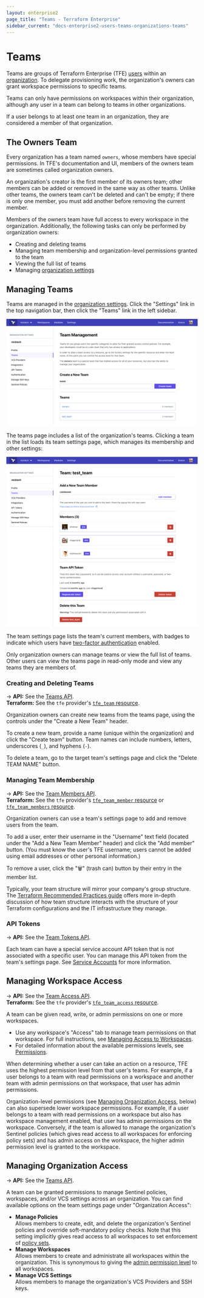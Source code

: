 ```yaml
---
layout: enterprise2
page_title: "Teams - Terraform Enterprise"
sidebar_current: "docs-enterprise2-users-teams-organizations-teams"
---
```


[organizations]: ./organizations.html
[organization settings]: ./organizations.html#organization-settings
[users]: ./users.html

# Teams

Teams are groups of Terraform Enterprise (TFE) [users][] within an [organization][organizations]. To delegate provisioning work, the organization's owners can grant workspace permissions to specific teams.

Teams can only have permissions on workspaces within their organization, although any user in a team can belong to teams in other organizations.

If a user belongs to at least one team in an organization, they are considered a member of that organization.

## The Owners Team

Every organization has a team named `owners`, whose members have special permissions. In TFE's documentation and UI, members of the owners team are sometimes called organization owners.

An organization's creator is the first member of its owners team; other members can be added or removed in the same way as other teams. Unlike other teams, the owners team can't be deleted and can't be empty; if there is only one member, you must add another before removing the current member.

Members of the owners team have full access to every workspace in the organization. Additionally, the following tasks can only be performed by organization owners:

- Creating and deleting teams
- Managing team membership and organization-level permissions granted to the team
- Viewing the full list of teams
- Managing [organization settings][]

## Managing Teams

Teams are managed in the [organization settings][]. Click the "Settings" link in the top navigation bar, then click the "Teams" link in the left sidebar.

![Screenshot: the teams page, displaying a list of teams. Each team's entry shows how many members it has.](./images/teams-list.png)

The teams page includes a list of the organization's teams. Clicking a team in the list loads its team settings page, which manages its membership and other settings:

![Screenshot: a team's settings page](./images/teams-team-settings.png)

The team settings page lists the team's current members, with badges to indicate which users have [two-factor authentication](./2fa.html) enabled.

Only organization owners can manage teams or view the full list of teams. Other users can view the teams page in read-only mode and view any teams they are members of.

### Creating and Deleting Teams

-> **API:** See the [Teams API](../api/teams.html). <br/>
**Terraform:** See the `tfe` provider's [`tfe_team` resource](/docs/providers/tfe/r/team.html).


Organization owners can create new teams from the teams page, using the controls under the "Create a New Team" header.

To create a new team, provide a name (unique within the organization) and click the "Create team" button. Team names can include numbers, letters, underscores (`_`), and hyphens (`-`).

To delete a team, go to the target team's settings page and click the "Delete TEAM NAME" button.

### Managing Team Membership

-> **API:** See the [Team Members API](../api/team-members.html). <br/>
**Terraform:** See the `tfe` provider's [`tfe_team_member` resource](/docs/providers/tfe/r/team_member.html) or [`tfe_team_members` resource](/docs/providers/tfe/r/team_members.html).

Organization owners can use a team's settings page to add and remove users from the team.

To add a user, enter their username in the "Username" text field (located under the "Add a New Team Member" header) and click the "Add member" button. (You must know the user's TFE username; users cannot be added using email addresses or other personal information.)

To remove a user, click the "🗑" (trash can) button by their entry in the member list.

Typically, your team structure will mirror your company's group structure. The [Terraform Recommended Practices guide](/docs/enterprise/guides/recommended-practices/index.html) offers more in-depth discussion of how team structure interacts with the structure of your Terraform configurations and the IT infrastructure they manage.

### API Tokens

-> **API:** See the [Team Tokens API](../api/team-tokens.html).

Each team can have a special service account API token that is not associated with a specific user. You can manage this API token from the team's settings page. See [Service Accounts](./service-accounts.html) for more information.

## Managing Workspace Access

-> **API:** See the [Team Access API](../api/team-access.html). <br/>
**Terraform:** See the `tfe` provider's [`tfe_team_access` resource](/docs/providers/tfe/r/team_access.html).

A team can be given read, write, or admin permissions on one or more workspaces.

- Use any workspace's "Access" tab to manage team permissions on that workspace. For full instructions, see [Managing Access to Workspaces](../workspaces/access.html).
- For detailed information about the available permissions levels, see [Permissions](./permissions.html).

When determining whether a user can take an action on a resource, TFE uses the highest permission level from that user's teams. For example, if a user belongs to a team with read permissions on a workspace and another team with admin permissions on that workspace, that user has admin permissions.

Organization-level permissions (see [Managing Organization Access](./teams.html#managing-organization-access), below) can also supersede lower workspace permissions. For example, if a user belongs to a team with read permissions on a workspace but also has workspace management enabled, that user has admin permissions on the workspace. Conversely, if the team is allowed to manage the organization's Sentinel policies (which gives read access to all workspaces for enforcing policy sets) and has admin access on the workspace, the higher admin permission level is granted to the workspace.

## Managing Organization Access

-> **API:** See the [Teams API](../api/teams.html). <br/>

A team can be granted permissions to manage Sentinel policies, workspaces, and/or VCS settings across an organization. You can find available options on the team settings page under "Organization Access":

- **Manage Policies**  
Allows members to create, edit, and delete the organization's Sentinel policies and override soft-mandatory policy checks. Note that this setting implicitly gives read access to all workspaces to set enforcement of [policy sets](../sentinel/manage-policies.html).
- **Manage Workspaces**  
Allows members to create and administrate all workspaces within the organization. This is synonymous to giving the [admin permission level](./permissions.html) to all workspaces.
- **Manage VCS Settings**  
Allows members to manage the organization's VCS Providers and SSH keys.
